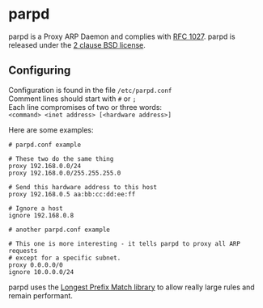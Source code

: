 # parpd

parpd is a Proxy ARP Daemon and complies with
[RFC 1027](http://tools.ietf.org/html/rfc1027).
parpd is released under the
[2 clause BSD license](http://www.freebsd.org/copyright/freebsd-license.html).

## Configuring

Configuration is found in the file `/etc/parpd.conf`  
Comment lines should start with `#` or `;`  
Each line compromises of two or three words:  
`<command> <inet address> [<hardware address>]`

Here are some examples:

```
# parpd.conf example

# These two do the same thing
proxy 192.168.0.0/24
proxy 192.168.0.0/255.255.255.0

# Send this hardware address to this host
proxy 192.168.0.5 aa:bb:cc:dd:ee:ff

# Ignore a host
ignore 192.168.0.8
```

```
# another parpd.conf example

# This one is more interesting - it tells parpd to proxy all ARP requests
# except for a specific subnet.
proxy 0.0.0.0/0
ignore 10.0.0.0/24
```

parpd uses the [Longest Prefix Match library](https://github.com/rmind/liblpm)
to allow really large rules and remain performant.
